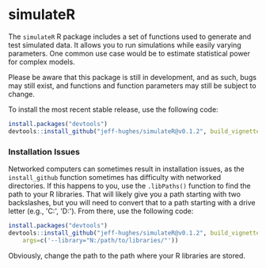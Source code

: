 <!-- README.md is generated from README.Rmd. Please edit that file -->
simulateR
=========

The `simulateR` R package includes a set of functions used to generate and test simulated data. It allows you to run simulations while easily varying parameters. One common use case would be to estimate statistical power for complex models.

Please be aware that this package is still in development, and as such, bugs may still exist, and functions and function parameters may still be subject to change.

To install the most recent stable release, use the following code:

``` r
install.packages("devtools")
devtools::install_github("jeff-hughes/simulateR@v0.1.2", build_vignettes=TRUE)
```

### Installation Issues

Networked computers can sometimes result in installation issues, as the `install_github` function sometimes has difficulty with networked directories. If this happens to you, use the `.libPaths()` function to find the path to your R libraries. That will likely give you a path starting with two backslashes, but you will need to convert that to a path starting with a drive letter (e.g., 'C:', 'D:'). From there, use the following code:

``` r
install.packages("devtools")
devtools::install_github("jeff-hughes/simulateR@v0.1.2", build_vignettes=TRUE,
    args=c('--library="N:/path/to/libraries/"'))
```

Obviously, change the path to the path where your R libraries are stored.
